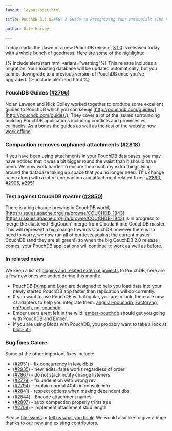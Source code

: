 ```yaml
---
layout: layout/post.html

title: PouchDB 3.1.0&#58; A Guide to Recognizing Your Marsupials (The PouchDB Guide)

author: Dale Harvey

---
```


Today marks the dawn of a new PouchDB release, [3.1.0](https://github.com/pouchdb/pouchdb/releases/tag/3.1.0) is released today with a whole bunch of goodness. Here are some of the highlights:

{% include alert/start.html variant="warning"%}
This release includes a migration. Your existing database will be updated automatically, but you cannot downgrade to a previous version of PouchDB once you've upgraded.
{% include alert/end.html %}

### PouchDB Guides ([#2766](https://github.com/pouchdb/pouchdb/issues/2766))

Nolan Lawson and Nick Colley worked together to produce some excellent guides to PouchDB which you can see @ [http://pouchdb.com/guides/](http://pouchdb.com/guides/). They cover a lot of the issues surrounding building PouchDB applications including conflicts and promises vs callbacks. As a bonus the guides as well as the rest of the website [now work offline](https://github.com/pouchdb/pouchdb/issues/2957).

### Compaction removes orphaned attachments ([#2818](https://github.com/pouchdb/pouchdb/issues/2818))

If you have been using attachments in your PouchDB databases, you may have noticed that it was a bit bigger round the waist than it should have been. We now work harder to ensure there isnt any extra things lying around the database taking up space that you no longer need. This change came along with a lot of compaction and attachment related fixes: [#2890](https://github.com/pouchdb/pouchdb/issues/2890), [#2905](https://github.com/pouchdb/pouchdb/issues/2905), [#2951](https://github.com/pouchdb/pouchdb/issues/2951)

### Test against CouchDB master ([#2850](https://github.com/pouchdb/pouchdb/issues/2850))

There is a big change brewing in CouchDB world, [https://issues.apache.org/jira/browse/COUCHDB-1843](https://issues.apache.org/jira/browse/COUCHDB-1843) is in progress to merge the clustered 'BigCouch' merge from Cloudant into CouchDB master. This will represent a big change towards CouchDB however there is no need to worry, we now run all of our tests against the current master CouchDB (and they are all green!) so when the big CouchDB 2.0 release comes, your PouchDB applications will continue to work as well as before.

### In related news

We keep a list of [plugins and related external projects](http://pouchdb.com/external.html) to PouchDB, here are a few new ones we added during this month:

 * PouchDB [Dump](https://github.com/nolanlawson/pouchdb-dump-cli) and [Load](https://github.com/nolanlawson/pouchdb-load) are designed to help you load data into your newly started PouchDB app faster than replication will do currently.
 * If you want to use PouchDB with Angular, you are in luck, there are now 4! adapters to help you integrate them: [angular-pouchdb](https://github.com/wspringer/angular-pouchdb), [Factoryng](https://github.com/redgeoff/factoryng), [ngPouch](https://github.com/jrhicks/ngPouch), [ng-pouchdb](https://github.com/danielzen/ng-pouchdb).
 * Ember users arent left in the wild: [ember-pouchdb](https://github.com/taras/ember-pouchdb) should get you going with PouchDB and Ember.
 * If you are using Blobs with PouchDB, you probably want to take a look at [blob-util](https://github.com/nolanlawson/blob-util).

### Bug fixes Galore

Some of the other important fixes include:

 * ([#2951](https://github.com/pouchdb/pouchdb/issues/2951)) - fix concurrency in leveldb.js
 * ([#2935](https://github.com/pouchdb/pouchdb/issues/2935)) - new_edits=false works regardless of order
 * ([#2867](https://github.com/pouchdb/pouchdb/issues/2867)) - do not stack notify change listeners
 * ([#2779](https://github.com/pouchdb/pouchdb/issues/2779)) - fix undeletion with wrong rev
 * ([#2794](https://github.com/pouchdb/pouchdb/issues/2794)) - explain normal 404s in console.info
 * ([#2841](https://github.com/pouchdb/pouchdb/issues/2841)) - respect options when making dependent dbs
 * ([#2844](https://github.com/pouchdb/pouchdb/issues/2844)) - Encode attachment names
 * ([#2807](https://github.com/pouchdb/pouchdb/issues/2807)) - auto_compaction properly trims tree
 * ([#2708](https://github.com/pouchdb/pouchdb/issues/2708)) - implement attachment stub length

Please [file issues](https://github.com/pouchdb/pouchdb/issues) or [tell us what you think](https://github.com/pouchdb/pouchdb/blob/master/CONTRIBUTING.md#get-in-touch). We would also like to give a huge thanks to our [new and existing contributors](https://github.com/pouchdb/pouchdb/graphs/contributors).
